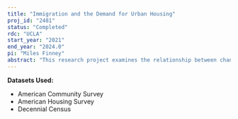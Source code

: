 ```yaml
---
title: "Immigration and the Demand for Urban Housing"
proj_id: "2481"
status: "Completed"
rdc: "UCLA"
start_year: "2021"
end_year: "2024.0"
pi: "Miles Finney"
abstract: "This research project examines the relationship between changes in the US immigrant population and the country's urban housing stock.  Using the American Housing Survey, the American Community Survey, and the Decennial Census, I estimate the demands for urban housing across immigrant groups, comparing them to demands by the larger US population.  The goal of the study is to relate potentially distinct housing demands by immigrants to changes in the physical structure of US urban areas."
---
```


**Datasets Used:**

  - American Community Survey 
  - American Housing Survey 
  - Decennial Census 

